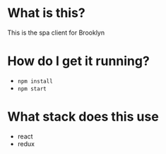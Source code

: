 # What is this?
This is the spa client for Brooklyn
# How do I get it running?
- `npm install`
- `npm start`
# What stack does this use
- react
- redux
